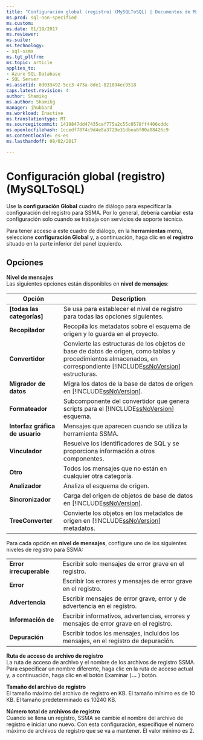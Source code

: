 ```yaml
---
title: "Configuración global (registro) (MySQLToSQL) | Documentos de Microsoft"
ms.prod: sql-non-specified
ms.custom: 
ms.date: 01/19/2017
ms.reviewer: 
ms.suite: 
ms.technology:
- sql-ssma
ms.tgt_pltfrm: 
ms.topic: article
applies_to:
- Azure SQL Database
- SQL Server
ms.assetid: 0d033492-5ec3-473a-8de1-821894ec9518
caps.latest.revision: 4
author: Shamikg
ms.author: Shamikg
manager: jhubbard
ms.workload: Inactive
ms.translationtype: MT
ms.sourcegitcommit: 1419847dd47435cef775a2c55c0578ff4406cddc
ms.openlocfilehash: 1ccedf7874c9d4e8a3729e31dbea6f00a08426c9
ms.contentlocale: es-es
ms.lasthandoff: 08/02/2017

---
```

# <a name="global-settings-logging--mysqltosql"></a>Configuración global (registro) (MySQLToSQL)
Use la **configuración Global** cuadro de diálogo para especificar la configuración del registro para SSMA. Por lo general, debería cambiar esta configuración solo cuando se trabaja con servicios de soporte técnico.  
  
Para tener acceso a este cuadro de diálogo, en la **herramientas** menú, seleccione **configuración Global** y, a continuación, haga clic en el **registro** situado en la parte inferior del panel izquierdo.  
  
## <a name="options"></a>Opciones  
**Nivel de mensajes**  
Las siguientes opciones están disponibles en **nivel de mensajes**:  
  
|Opción|Description|  
|----------|---------------|  
|**[todas las categorías]**|Se usa para establecer el nivel de registro para todas las opciones siguientes.|  
|**Recopilador**|Recopila los metadatos sobre el esquema de origen y lo guarda en el proyecto.|  
|**Convertidor**|Convierte las estructuras de los objetos de base de datos de origen, como tablas y procedimientos almacenados, en correspondiente [!INCLUDE[ssNoVersion](../../includes/ssnoversion_md.md)] estructuras.|  
|**Migrador de datos**|Migra los datos de la base de datos de origen en [!INCLUDE[ssNoVersion](../../includes/ssnoversion_md.md)].|  
|**Formateador**|Subcomponente del convertidor que genera scripts para el [!INCLUDE[ssNoVersion](../../includes/ssnoversion_md.md)] esquema.|  
|**Interfaz gráfica de usuario**|Mensajes que aparecen cuando se utiliza la herramienta SSMA.|  
|**Vinculador**|Resuelve los identificadores de SQL y se proporciona información a otros componentes.|  
|**Otro**|Todos los mensajes que no están en cualquier otra categoría.|  
|**Analizador**|Analiza el esquema de origen.|  
|**Sincronizador**|Carga del origen de objetos de base de datos en [!INCLUDE[ssNoVersion](../../includes/ssnoversion_md.md)].|  
|**TreeConverter**|Convierte los objetos en los metadatos de origen en [!INCLUDE[ssNoVersion](../../includes/ssnoversion_md.md)] metadatos.|  
  
Para cada opción en **nivel de mensajes**, configure uno de los siguientes niveles de registro para SSMA:  
  
|||  
|-|-|  
|**Error irrecuperable**|Escribir solo mensajes de error grave en el registro.|  
|**Error**|Escribir los errores y mensajes de error grave en el registro.|  
|**Advertencia**|Escribir mensajes de error grave, error y de advertencia en el registro.|  
|**Información de**|Escribir informativos, advertencias, errores y mensajes de error grave en el registro.|  
|**Depuración**|Escribir todos los mensajes, incluidos los mensajes, en el registro de depuración.|  
  
**Ruta de acceso de archivo de registro**  
La ruta de acceso de archivo y el nombre de los archivos de registro SSMA. Para especificar un nombre diferente, haga clic en la ruta de acceso actual y, a continuación, haga clic en el botón Examinar (**...** ) botón.  
  
**Tamaño del archivo de registro**  
El tamaño máximo del archivo de registro en KB. El tamaño mínimo es de 10 KB. El tamaño predeterminado es 10240 KB.  
  
**Número total de archivos de registro**  
Cuando se llena un registro, SSMA se cambie el nombre del archivo de registro e iniciar uno nuevo. Con esta configuración, especifique el número máximo de archivos de registro que se va a mantener. El valor mínimo es 2.  
  

